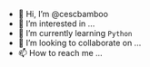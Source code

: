 - 👋 Hi, I’m @cescbamboo
- 👀 I’m interested in ...
- 🌱 I’m currently learning `Python`
- 💞️ I’m looking to collaborate on ...
- 📫 How to reach me ...

<!---
cescbamboo/cescbamboo is a ✨ special ✨ repository because its `README.md` (this file) appears on your GitHub profile.
You can click the Preview link to take a look at your changes.
--->
